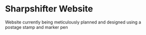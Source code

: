 # Sharpshifter Website
Website currently being meticulously planned and designed using a postage stamp and marker pen
